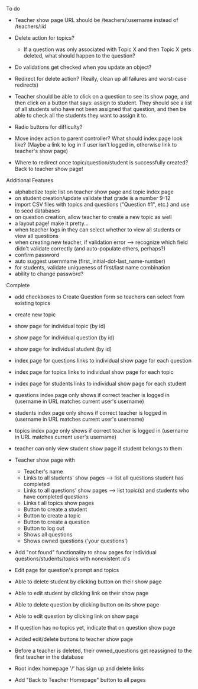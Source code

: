 To do
- Teacher show page URL should be /teachers/:username instead of /teachers/:id

- Delete action for topics?
    * If a question was only associated with Topic X and then Topic X gets deleted, what should happen to the question?

- Do validations get checked when you update an object?

- Redirect for delete action? (Really, clean up all failures and worst-case redirects)

- Teacher should be able to click on a question to see its show page, and then click on a button that says: assign to student. They should see a list of all students who have not been assigned that question, and then be able to check all the students they want to assign it to.

- Radio buttons for difficulty?

- Move index action to parent controller? What should index page look like? (Maybe a link to log in if user isn't logged in, otherwise link to teacher's show page)

- Where to redirect once topic/question/student is successfully created? Back to teacher show page!

Additional Features
- alphabetize topic list on teacher show page and topic index page
- on student creation/update validate that grade is a number 9-12
- import CSV files with topics and questions ("Question #1", etc.) and use to seed databases
- on question creation, allow teacher to create a new topic as well
- a layout page! make it pretty...
- when teacher logs in they can select whether to view all students or view all questions
- when creating new teacher, if validation error --> recognize which field didn't validate correctly (and auto-populate others, perhaps?)
- confirm password 
- auto suggest usernmame (first_initial-dot-last_name-number)
- for students, validate uniqueness of first/last name combination
- ability to change password?

Complete
- add checkboxes to Create Question form so teachers can select from existing topics
- create new topic
- show page for individual topic (by id)
- show page for individual question (by id)
- show page for individual student (by id)

- index page for questions links to individual show page for each question
- index page for topics links to individual show page for each topic 
- index page for students links to individual show page for each student

- questions index page only shows if correct teacher is logged in (username in URL matches current user's username)
- students index page only shows if correct teacher is logged in (username in URL matches current user's username)
- topics index page only shows if correct teacher is logged in (username in URL matches current user's username)

- teacher can only view student show page if student belongs to them

- Teacher show page with 
    * Teacher's name
    * Links to all students' show pages --> list all questions student has completed
    * Links to all questions' show pages --> list topic(s) and students who have completed questions
    * Links t all topics show pages
    * Button to create a student
    * Button to create a topic
    * Button to create a question
    * Button to log out
    * Shows all questions
    * Shows owned questions ('your questions')

- Add "not found" functionality to show pages for individual questions/students/topics with nonexistent id's

- Edit page for question's prompt and topics

- Able to delete student by clicking button on their show page
- Able to edit student by clicking link on their show page
- Able to delete question by clicking button on its show page
- Able to edit question by clicking link on show page

- If question has no topics yet, indicate that on question show page

- Added edit/delete buttons to teacher show page
- Before a teacher is deleted, their owned_questions get reassigned to the first teacher in the database

- Root index homepage '/' has sign up and delete links
- Add "Back to Teacher Homepage" button to all pages